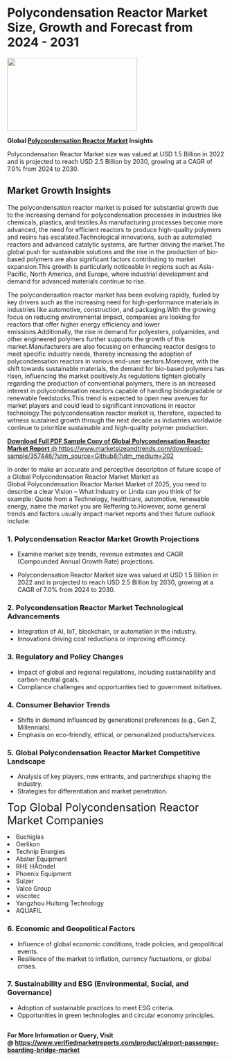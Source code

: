 <H1>Polycondensation Reactor Market Size, Growth and Forecast from 2024 - 2031</H1><img class="aligncenter size-medium wp-image-584254" src="https://thirdeyenews.in/wp-content/uploads/2024/09/Global-Market-Research-300x168.jpeg" alt="" width="300" height="168" /><p><strong>Global&nbsp;<a href="https://www.marketsizeandtrends.com/download-sample/357446/?utm_source=Github8j?utm_medium=202">Polycondensation Reactor Market</a> Insights</strong></p><p>Polycondensation Reactor Market size was valued at USD 1.5 Billion in 2022 and is projected to reach USD 2.5 Billion by 2030, growing at a CAGR of 7.0% from 2024 to 2030.</p><p><h2>Market Growth Insights</h2>The polycondensation reactor market is poised for substantial growth due to the increasing demand for polycondensation processes in industries like chemicals, plastics, and textiles.As manufacturing processes become more advanced, the need for efficient reactors to produce high-quality polymers and resins has escalated.Technological innovations, such as automated reactors and advanced catalytic systems, are further driving the market.The global push for sustainable solutions and the rise in the production of bio-based polymers are also significant factors contributing to market expansion.This growth is particularly noticeable in regions such as Asia-Pacific, North America, and Europe, where industrial development and demand for advanced materials continue to rise.<a href="#"></a><p>The polycondensation reactor market has been evolving rapidly, fueled by key drivers such as the increasing need for high-performance materials in industries like automotive, construction, and packaging.With the growing focus on reducing environmental impact, companies are looking for reactors that offer higher energy efficiency and lower emissions.Additionally, the rise in demand for polyesters, polyamides, and other engineered polymers further supports the growth of this market.Manufacturers are also focusing on enhancing reactor designs to meet specific industry needs, thereby increasing the adoption of polycondensation reactors in various end-user sectors.Moreover, with the shift towards sustainable materials, the demand for bio-based polymers has risen, influencing the market positively.As regulations tighten globally regarding the production of conventional polymers, there is an increased interest in polycondensation reactors capable of handling biodegradable or renewable feedstocks.This trend is expected to open new avenues for market players and could lead to significant innovations in reactor technology.The polycondensation reactor market is, therefore, expected to witness sustained growth through the next decade as industries worldwide continue to prioritize sustainable and high-quality polymer production.<a href="#"></p><p><span class=""><strong>Download Full PDF Sample Copy of Global Polycondensation Reactor Market Report</strong> @ <a href="https://www.marketsizeandtrends.com/download-sample/357446/?utm_source=Github8j?utm_medium=202" target="_blank">https://www.marketsizeandtrends.com/download-sample/357446/?utm_source=Github8j?utm_medium=202</a></span></p><p>In order to make an accurate and perceptive description of future scope of a Global&nbsp;Polycondensation Reactor Market Market as Global&nbsp;Polycondensation Reactor Market Market of 2025, you need to describe a clear Vision &ndash; What Industry or Linda can you think of for example: Quote from a Technology, healthcare, automotive, renewable energy, name the market you are Reffering to.However, some general trends and factors usually impact market reports and their future outlook include:</p><h3>1.&nbsp;<strong>Polycondensation Reactor Market Growth Projections</strong></h3><ul><li>Examine market size trends, revenue estimates and CAGR (Compounded Annual Growth Rate) projections.</li><li><p>Polycondensation Reactor Market size was valued at USD 1.5 Billion in 2022 and is projected to reach USD 2.5 Billion by 2030, growing at a CAGR of 7.0% from 2024 to 2030.</p></li></ul><h3>2.&nbsp;<strong>Polycondensation Reactor Market Technological Advancements</strong></h3><ul><li>Integration of AI, IoT, blockchain, or automation in the industry.</li><li>Innovations driving cost reductions or improving efficiency.</li></ul><h3>3.&nbsp;<strong>Regulatory and Policy Changes</strong></h3><ul><li>Impact of global and regional regulations, including sustainability and carbon-neutral goals.</li><li>Compliance challenges and opportunities tied to government initiatives.</li></ul><h3>4.&nbsp;<strong>Consumer Behavior Trends</strong></h3><ul><li>Shifts in demand influenced by generational preferences (e.g., Gen Z, Millennials).</li><li>Emphasis on eco-friendly, ethical, or personalized products/services.</li></ul><h3>5.&nbsp;<strong>Global Polycondensation Reactor Market Competitive Landscape</strong></h3><ul><li>Analysis of key players, new entrants, and partnerships shaping the industry.</li><li>Strategies for differentiation and market penetration.</li></ul><p data-pm-slice="1 1 []"><span style="color: inherit; font-family: inherit; font-size: 25px;">Top Global Polycondensation Reactor Market Companies</span></p><div class="" data-test-id=""><p><li>Buchiglas</li><li> Oerlikon</li><li> Technip Energies</li><li> Abster Equipment</li><li> RHE HÃ¤ndel</li><li> Phoenix Equipment</li><li> Sulzer</li><li> Valco Group</li><li> viscotec</li><li> Yangzhou Huitong Technology</li><li> AQUAFIL</li></p></div><h3>6.&nbsp;<strong>Economic and Geopolitical Factors</strong></h3><ul><li>Influence of global economic conditions, trade policies, and geopolitical events.</li><li>Resilience of the market to inflation, currency fluctuations, or global crises.</li></ul><h3>7.&nbsp;<strong>Sustainability and ESG (Environmental, Social, and Governance)</strong></h3><ul><li>Adoption of sustainable practices to meet ESG criteria.</li><li>Opportunities in green technologies and circular economy principles.</li></ul><h2><strong style="font-size: 14px;">For More Information or Query, Visit @&nbsp;</strong><a style="background-color: #ffffff; font-size: 14px;" href="https://www.marketsizeandtrends.com/report/polycondensation-reactor-market/" target="_blank">https://www.verifiedmarketreports.com/product/airport-passenger-boarding-bridge-market</a></h2>